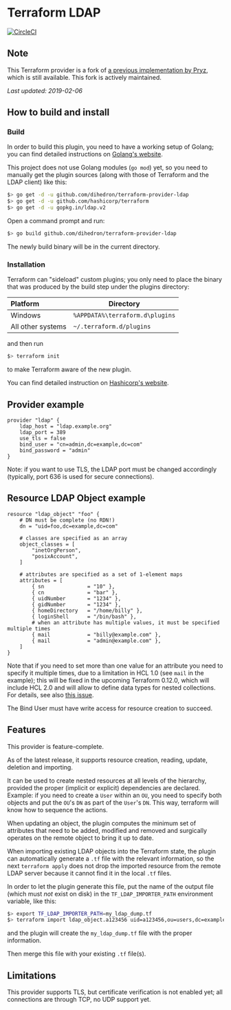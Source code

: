 # Terraform LDAP 

[![CircleCI](https://circleci.com/gh/dihedron/terraform-provider-ldap/tree/master.svg?style=svg)](https://circleci.com/gh/dihedron/terraform-provider-ldap/tree/master)

## Note

This Terraform provider is a fork of [a previous implementation by Pryz](https://github.com/Pryz/terraform-provider-ldap), which is still available.
This fork is actively maintained.

*Last updated: 2019-02-06*

## How to build and install

### Build

In order to build this plugin, you need to have a working setup of Golang; you can find detailed instructions on [Golang's website](https://golang.org/doc/install).

This project does not use Golang modules (`go mod`) yet, so you need to manually get the plugin sources (along with those of Terraform and the LDAP client) like this: 

```bash
$> go get -d -u github.com/dihedron/terraform-provider-ldap
$> go get -d -u github.com/hashicorp/terraform
$> go get -d -u gopkg.in/ldap.v2
```
Open a command prompt and run:
```bash
$> go build github.com/dihedron/terraform-provider-ldap
```
The newly build binary will be in the current directory.

### Installation

Terraform can "sideload" custom plugins; you only need to place the binary that was produced by the build step under the plugins directory:

| Platform         |        Directory                |
|:-----------------|---------------------------------|
|Windows           |`%APPDATA%\terraform.d\plugins`  |
|All other systems |`~/.terraform.d/plugins`         |

and then run

```bash
$> terraform init
```

to make Terraform aware of the new plugin.

You can find detailed instruction on [Hashicorp's website](https://www.terraform.io/docs/configuration/providers.html#third-party-plugins).


## Provider example

```
provider "ldap" {
    ldap_host = "ldap.example.org"
    ldap_port = 389
    use_tls = false
    bind_user = "cn=admin,dc=example,dc=com"
    bind_password = "admin"
}
```
Note: if you want to use TLS, the LDAP port must be changed accordingly 
(typically, port 636 is used for secure connections).

## Resource LDAP Object example

```
resource "ldap_object" "foo" {
    # DN must be complete (no RDN!)
    dn = "uid=foo,dc=example,dc=com"

    # classes are specified as an array
    object_classes = [
        "inetOrgPerson",
        "posixAccount",
    ]

    # attributes are specified as a set of 1-element maps
    attributes = [
        { sn              = "10" },
        { cn              = "bar" },
        { uidNumber       = "1234" },
        { gidNumber       = "1234" },
        { homeDirectory   = "/home/billy" },
        { loginShell      = "/bin/bash" },
        # when an attribute has multiple values, it must be specified multiple times
        { mail            = "billy@example.com" },
        { mail            = "admin@example.com" },
    ]
}
```

Note that if you need to set more than one value for an attribute you need to specify it multiple times, due to a limitation in HCL 1.0 (see `mail` in the example); this will be fixed in the upcoming Terraform 0.12.0, which will include HCL 2.0 and will allow to define data types for nested collections. For details, see also [this issue](https://github.com/hashicorp/terraform/issues/19141).

The Bind User must have write access for resource creation to succeed.

## Features

This provider is feature-complete.

As of the latest release, it supports resource creation, reading, update, deletion and importing.

It can be used to create nested resources at all levels of the hierarchy, provided the proper (implicit or explicit) dependencies are declared. Example: if you need to create a `User` within an `OU`, you need to specify both objects and put the `OU`'s `DN` as part of the `User`'s `DN`. This way, terraform will know how to sequence the actions.

When updating an object, the plugin computes the minimum set of attributes that need to be added, modified and removed and surgically operates on the remote object to bring it up to date.

When importing existing LDAP objects into the Terraform state, the plugin can automatically generate a `.tf` file with the relevant information, so the next `terraform apply` does not drop the imported resource from the remote LDAP server because it cannot find it in the local `.tf` files.

In order to let the plugin generate this file, put the name of the output file (which must *not* exist on disk) in the `TF_LDAP_IMPORTER_PATH` environment variable, like this:

```bash
$> export TF_LDAP_IMPORTER_PATH=my_ldap_dump.tf 
$> terraform import ldap_object.a123456 uid=a123456,ou=users,dc=example,dc=com
```

and the plugin will create the `my_ldap_dump.tf` file with the proper information.

Then merge this file with your existing `.tf` file(s).

## Limitations

This provider supports TLS, but certificate verification is not enabled yet; all connections are through TCP, no UDP support yet.